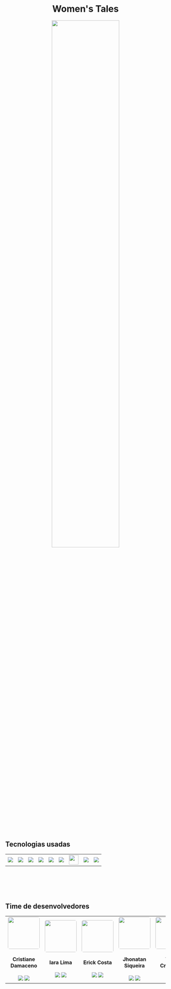 <h1 align="center"> Women's Tales </h1>

 <p align="center">
<img src="https://i.imgur.com/NDiYyCs.png" style="width: 65%;">
</p>

## Tecnologias usadas

<table align="center" style=" width: 60%" >
  <tr>
    <td align="center">
    <img  src="https://img.icons8.com/external-tal-revivo-shadow-tal-revivo/40/external-java-is-a-general-purpose-programming-language-that-is-class-based-logo-shadow-tal-revivo.png">
    <td align="center">
   <img  src="https://img.icons8.com/color/40/html-5--v1.png">
   <td align="center">
   <img  src="https://img.icons8.com/color/40/heroku.png">
   <td align="center">
     <img  src="https://img.icons8.com/color/40/mysql-logo.png">
   <td align="center">
   <img  src="https://img.icons8.com/ios-glyphs/40/github.png">
   <td align="center">
   <img  src="https://img.icons8.com/color/40/typescript.png">
   <td align="center">
   <img  src="https://pivotal.gallerycdn.vsassets.io/extensions/pivotal/vscode-boot-dev-pack/0.1.0/1629148309593/Microsoft.VisualStudio.Services.Icons.Default"style="width: 30px">
   <td align="center">
   <img  src="https://img.icons8.com/color/40/visual-studio-code-2019.png">
   <td align="center">
   <img  src="https://img.icons8.com/external-tal-revivo-color-tal-revivo/40/external-postman-is-the-only-complete-api-development-environment-logo-color-tal-revivo.png">
    <td align="center">
     <img  src="https://img.icons8.com/color/40/figma--v1.png">
   <td align="center">
   <img  src="https://img.icons8.com/color/40/javascript--v1.png">
   <td align="center">
   <img  src="https://img.icons8.com/color/40/git.png">
   <td align="center">
   <img  src="https://img.icons8.com/color/40/cloud-function.png">
   <td align="center">
   <img  src="https://img.icons8.com/officexs/40/java-eclipse.png">
   <td align="center">
    <img  src="https://img.icons8.com/office/40/react.png">
   
     
     
  </tr>
</table>

<br>

<br>
  


<br>
<br>

## Time de desenvolvedores

  <table align="center">
  <tr>
    <td align="center">
    <img  src="https://i.imgur.com/D6O7fVJ.png" style="width: 100px; border-radius: 5%">
    <h4><b>Cristiane Damaceno</b></h4>
      <a href="https://www.linkedin.com/in/cristiane-damaceno/" target="_blank"><img src="https://img.icons8.com/fluency/26/linkedin-circled.png" target="_blank"></a> 
      <a href="https://github.com/cristianedamaceno" target="_blank"><img src="https://cdn-icons-png.flaticon.com/24/889/889111.png" target="_blank"></a> 
    <td align="center">
    <img  src="https://i.imgur.com/qyzAk2W.png" style="width: 100px; border-radius: 5%">
    <h4><b>Iara Lima</b></h4>
      <a href="https://www.linkedin.com/in/iara-dos-santos-949316193/" target="_blank"><img src="https://img.icons8.com/fluency/26/linkedin-circled.png" target="_blank"></a> 
      <a href="https://github.com/IaraLima"><img src="https://cdn-icons-png.flaticon.com/24/889/889111.png" target="_blank"></a> 
    <td align="center">
      <img  src="https://i.imgur.com/Hkge7qg.png" style="width: 100px; border-radius: 5%">
    <h4><b>Erick Costa</b></h4>
     <a href="https://www.linkedin.com/in/erick-pereira-12aa971b0/" target="_blank"><img src="https://img.icons8.com/fluency/26/linkedin-circled.png" target="_blank"></a> 
      <a href="https://github.com/ErickPCosta" target="_blank"><img src="https://cdn-icons-png.flaticon.com/24/889/889111.png" target="_blank"></a> 
    <td align="center">
    <img  src="https://i.imgur.com/SPJr5de.png" style="width: 100px; border-radius: 5%">
       <h4><b>Jhonatan Siqueira</b></h4>
      <a href="https://www.linkedin.com/in/jhonatan-nunes-de-siqueira-ba8a19157/" target="_blank"><img src="https://img.icons8.com/fluency/26/linkedin-circled.png" target="_blank"></a> 
      <a href="https://github.com/jhonatannsiqueira" target="_blank"><img src="https://cdn-icons-png.flaticon.com/24/889/889111.png" target="_blank"/></a> 
   <td align="center">
    <img  src="https://i.imgur.com/TMcdAhw.png" style="width: 100px; border-radius: 5%">
    <h4><b>Vitor Crivelaro</b></h4>
      <a href="https://www.linkedin.com/in/vitor-crivelaro-ab81bb91/" target="_blank"><img src="https://img.icons8.com/fluency/26/linkedin-circled.png" target="_blank"></a> 
      <a href="https://github.com/vcrivelaro" target="_blank"><img src="https://cdn-icons-png.flaticon.com/24/889/889111.png" target="_blank"></a> 
     <td align="center">
    <img  src="https://i.imgur.com/9stATil.png" style="width: 100px; border-radius: 5%">
    <h4><b>Marcelo Borges</b></h4>
      <a href="Linkedin.com/in/marcelo-b-571395185/" target="_blank"><img src="https://img.icons8.com/fluency/26/linkedin-circled.png" target="_blank"></a> 
      <a href="https://github.com/Marceloux" target="_blank"><img src="https://cdn-icons-png.flaticon.com/24/889/889111.png" target="_blank"></a> 
</table>
